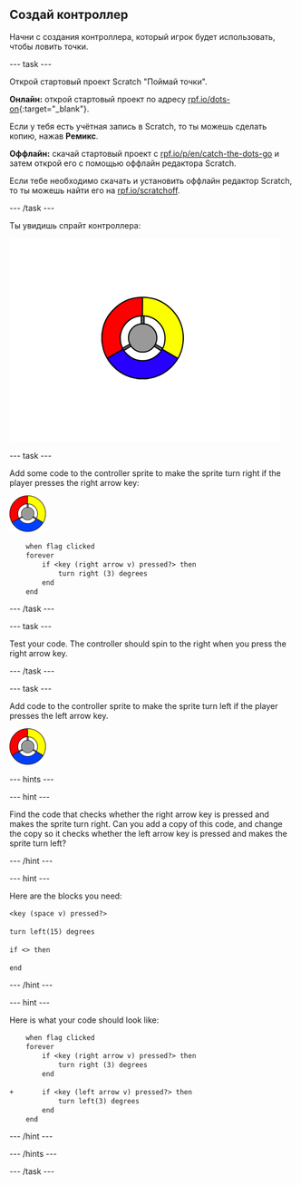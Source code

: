 ## Создай контроллер

Начни с создания контроллера, который игрок будет использовать, чтобы ловить точки.

\--- task \---

Открой стартовый проект Scratch "Поймай точки".

**Онлайн:** открой стартовый проект по адресу [rpf.io/dots-on](http://rpf.io/dots-on){:target="_blank"}.

Если у тебя есть учётная запись в Scratch, то ты можешь сделать копию, нажав **Ремикс**.

**Оффлайн:** скачай стартовый проект с [rpf.io/p/en/catch-the-dots-go](http://rpf.io/p/en/catch-the-dots-go) и затем открой его с помощью оффлайн редактора Scratch.

Если тебе необходимо скачать и установить оффлайн редактор Scratch, то ты можешь найти его на [rpf.io/scratchoff](http://rpf.io/scratchoff).

\--- /task \---

Ты увидишь спрайт контроллера:

![снимок экрана](images/dots-controller.png)

\--- task \---

Add some code to the controller sprite to make the sprite turn right if the player presses the right arrow key:

![Controller sprite](images/controller-sprite.png)

```blocks3
    when flag clicked
    forever
        if <key (right arrow v) pressed?> then
            turn right (3) degrees
        end
    end
```

\--- /task \---

\--- task \---

Test your code. The controller should spin to the right when you press the right arrow key.

\--- /task \---

\--- task \---

Add code to the controller sprite to make the sprite turn left if the player presses the left arrow key.

![Controller sprite](images/controller-sprite.png)

\--- hints \---

\--- hint \---

Find the code that checks whether the right arrow key is pressed and makes the sprite turn right. Can you add a copy of this code, and change the copy so it checks whether the left arrow key is pressed and makes the sprite turn left?

\--- /hint \---

\--- hint \---

Here are the blocks you need:

```blocks3
<key (space v) pressed?>

turn left(15) degrees

if <> then

end
```

\--- /hint \---

\--- hint \---

Here is what your code should look like:

```blocks3
    when flag clicked
    forever
        if <key (right arrow v) pressed?> then
            turn right (3) degrees
        end

+       if <key (left arrow v) pressed?> then
            turn left(3) degrees
        end
    end
```

\--- /hint \---

\--- /hints \---

\--- /task \---
